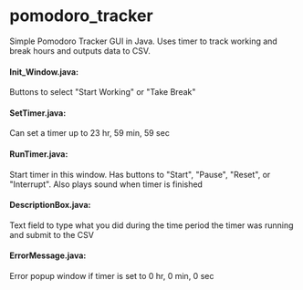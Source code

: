 # pomodoro_tracker
Simple Pomodoro Tracker GUI in Java. Uses timer to track working and break hours and outputs data to CSV.   

#### Init_Window.java: 
Buttons to select "Start Working" or "Take Break"

#### SetTimer.java: 
Can set a timer up to 23 hr, 59 min, 59 sec

#### RunTimer.java: 
Start timer in this window. Has buttons to "Start", "Pause", "Reset", or "Interrupt". Also plays sound when timer is finished

#### DescriptionBox.java: 
Text field to type what you did during the time period the timer was running and submit to the CSV

#### ErrorMessage.java: 
Error popup window if timer is set to 0 hr, 0 min, 0 sec
